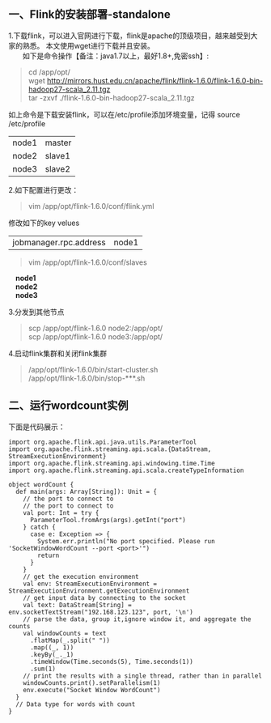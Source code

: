 ## 一、Flink的安装部署-standalone
1.下载flink，可以进入官网进行下载，flink是apache的顶级项目，越来越受到大家的熟悉。
本文使用wget进行下载并且安装。<br>
&ensp;&ensp;&ensp;&ensp;如下是命令操作【备注：java1.7以上，最好1.8+,免密ssh】:
> cd /app/opt/ <br>
> wget http://mirrors.hust.edu.cn/apache/flink/flink-1.6.0/flink-1.6.0-bin-hadoop27-scala_2.11.tgz <br>
> tar -zxvf ./flink-1.6.0-bin-hadoop27-scala_2.11.tgz

如上命令是下载安装flink，可以在/etc/profile添加环境变量，记得  source /etc/profile

<table>
    <tr>
        <td>node1</td>
        <td>master</td>
    </tr>
    <tr>
        <td>node2</td>
        <td>slave1</td>
    </tr>
    <tr>
        <td>node3</td>
        <td>slave2</td>
     </tr>
</table>

2.如下配置进行更改：<br>
> vim /app/opt/flink-1.6.0/conf/flink.yml 

修改如下的key velues <br>
<table>
  <tr>
   <td>jobmanager.rpc.address</td>
   <td>node1</td>
  </tr>
</table>

> vim /app/opt/flink-1.6.0/conf/slaves

&ensp;&ensp;<B>node1</B><br>
&ensp;&ensp;<B>node2</B><br>
&ensp;&ensp;<B>node3</B><br>

3.分发到其他节点
>scp  /app/opt/flink-1.6.0 node2:/app/opt/ <br>
>scp /app/opt/flink-1.6.0 node3:/app/opt/ 

4.启动flink集群和关闭flink集群
> /app/opt/flink-1.6.0/bin/start-cluster.sh <br>
>/app/opt/flink-1.6.0/bin/stop-***.sh
## 二、运行wordcount实例

下面是代码展示：

```
import org.apache.flink.api.java.utils.ParameterTool
import org.apache.flink.streaming.api.scala.{DataStream, StreamExecutionEnvironment}
import org.apache.flink.streaming.api.windowing.time.Time
import org.apache.flink.streaming.api.scala.createTypeInformation

object wordCount {
  def main(args: Array[String]): Unit = {
    // the port to connect to
    // the port to connect to
    val port: Int = try {
      ParameterTool.fromArgs(args).getInt("port")
    } catch {
      case e: Exception => {
        System.err.println("No port specified. Please run 'SocketWindowWordCount --port <port>'")
        return
      }
    }
    // get the execution environment
    val env: StreamExecutionEnvironment = StreamExecutionEnvironment.getExecutionEnvironment
    // get input data by connecting to the socket
    val text: DataStream[String] = env.socketTextStream("192.168.123.123", port, '\n')
    // parse the data, group it,ignore window it, and aggregate the counts
    val windowCounts = text
      .flatMap(_.split(" "))
      .map((_, 1))
      .keyBy(_._1)
      .timeWindow(Time.seconds(5), Time.seconds(1))
      .sum(1)
    // print the results with a single thread, rather than in parallel
    windowCounts.print().setParallelism(1)
    env.execute("Socket Window WordCount")
  }
  // Data type for words with count
}

```